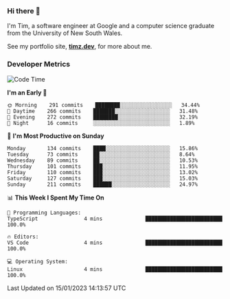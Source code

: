 ### Hi there 👋

I'm Tim, a software engineer at Google and a computer science graduate from the University of New South Wales.

See my portfolio site, <strong><a href="https://timz.dev">timz.dev</a></strong>,
for more about me.

### Developer Metrics

<!-- [![Top Languages](https://github-readme-stats.vercel.app/api/wakatime?username=Tymotex&langs_count=5&custom_title=Top%205%20Languages&hide=Other&theme=material-palenight)](https://github.com/anuraghazra/github-readme-stats) -->

<!--START_SECTION:waka-->
![Code Time](http://img.shields.io/badge/Code%20Time-1%2C124%20hrs%2051%20mins-blue)

**I'm an Early 🐤** 

```text
🌞 Morning    291 commits    ████████░░░░░░░░░░░░░░░░░   34.44% 
🌆 Daytime    266 commits    ███████░░░░░░░░░░░░░░░░░░   31.48% 
🌃 Evening    272 commits    ████████░░░░░░░░░░░░░░░░░   32.19% 
🌙 Night      16 commits     ░░░░░░░░░░░░░░░░░░░░░░░░░   1.89%

```
📅 **I'm Most Productive on Sunday** 

```text
Monday       134 commits    ████░░░░░░░░░░░░░░░░░░░░░   15.86% 
Tuesday      73 commits     ██░░░░░░░░░░░░░░░░░░░░░░░   8.64% 
Wednesday    89 commits     ██░░░░░░░░░░░░░░░░░░░░░░░   10.53% 
Thursday     101 commits    ███░░░░░░░░░░░░░░░░░░░░░░   11.95% 
Friday       110 commits    ███░░░░░░░░░░░░░░░░░░░░░░   13.02% 
Saturday     127 commits    ███░░░░░░░░░░░░░░░░░░░░░░   15.03% 
Sunday       211 commits    ██████░░░░░░░░░░░░░░░░░░░   24.97%

```


📊 **This Week I Spent My Time On** 

```text
💬 Programming Languages: 
TypeScript               4 mins              █████████████████████████   100.0%

🔥 Editors: 
VS Code                  4 mins              █████████████████████████   100.0%

💻 Operating System: 
Linux                    4 mins              █████████████████████████   100.0%

```


 Last Updated on 15/01/2023 14:13:57 UTC
<!--END_SECTION:waka-->

<!-- [![Tymotex's GitHub stats](https://github-readme-stats.vercel.app/api?username=Tymotex)](https://github.com/anuraghazra/github-readme-stats) -->
